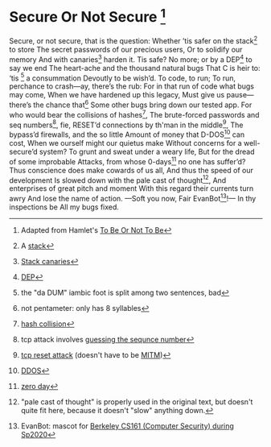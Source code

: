 # Secure Or Not Secure [^1]

Secure, or not secure, that is the question:
Whether ’tis safer on the stack[^2] to store
The secret passwords of our precious users,
Or to solidify our memory
And with canaries[^3] harden it. Tis safe?
No more; or by a DEP[^4] to say we end
The heart-ache and the thousand natural bugs
That C is heir to: ‘tis [^5] a consummation
Devoutly to be wish’d. To code, to run;
To run, perchance to crash—ay, there’s the rub:
For in that run of code what bugs may come,
When we have hardened up this legacy,
Must give us pause—there’s the chance that[^6]
Some other bugs bring down our tested app.
For who would bear the collisions of hashes[^7],
The brute-forced passwords and seq numbers[^8], fie,
RESET’d connections by th'man in the middle[^9],
The bypass’d firewalls, and the so little
Amount of money that D-DOS[^10] can cost,
When we ourself might our quietus make
Without concerns for a well-secure’d system?
To grunt and sweat under a weary life,
But for the dread of some improbable
Attacks, from whose 0-days[^11] no one has suffer’d?
Thus conscience does make cowards of us all,
And thus the speed of our development
Is slowed down with the pale cast of thought[^12],
And enterprises of great pitch and moment
With this regard their currents turn awry
And lose the name of action. —Soft you now,
Fair EvanBot[^13]!— In thy inspections be
All my bugs fixed.

[^1]: Adapted from Hamlet's [To Be Or Not To Be](https://www.poetryfoundation.org/poems/56965/speech-to-be-or-not-to-be-that-is-the-question)
[^2]: A [stack](https://en.wikipedia.org/wiki/Stack_(abstract_data_type)#Security)
[^3]: [Stack canaries](https://en.wikipedia.org/wiki/Stack_buffer_overflow#Stack_canaries)
[^4]: [DEP](https://docs.microsoft.com/en-us/windows/win32/memory/data-execution-prevention)
[^5]: the "da DUM" iambic foot is split among two sentences, bad
[^6]: not pentameter: only has 8 syllables
[^7]: [hash collision](https://en.wikipedia.org/wiki/Collision_attack)
[^8]: tcp attack involves [guessing the sequnce number](https://security.stackexchange.com/questions/133594/tcp-off-path-attack-cve-2016-5696)
[^9]: [tcp reset attack](https://en.wikipedia.org/wiki/TCP_reset_attack) (doesn't have to be [MITM](https://en.wikipedia.org/wiki/Man-in-the-middle_attack))
[^10]: [DDOS](https://en.wikipedia.org/wiki/Denial-of-service_attack)
[^11]: [zero day](https://en.wikipedia.org/wiki/Zero-day_(computing))
[^12]: "pale cast of thought" is properly used in the original text, but doesn't quite fit here, because it doesn't "slow" anything down.
[^13]: EvanBot: mascot for [Berkeley CS161 (Computer Security) during Sp2020](https://sp20.cs161.org/)